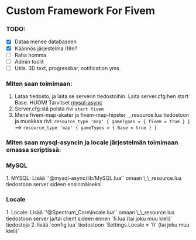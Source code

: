 <h1>Custom Framework For Fivem</h1>

### TODO:
- [X] Dataa menee databaseen
- [X] Käännös järjestelmä i18n?
- [ ] Raha homma
- [ ] Admin toolit
- [ ] Utils. 3D text, progressbar, notification yms.

### Miten saan toimimaan:
 1. Lataa tiedosto, ja laita se serverin tiedostoihin. Laita server.cfg:hen start Base. HUOM! Tarvitset <a href="https://github.com/brouznouf/fivem-mysql-async">mysql-async</a>
 2. Server.cfg:stä poista rivi `start fivem`
 3. Mene fivem-map-skater ja fivem-map-hipster \_\_resource.lua tiedostoon ja muokkaa rivi: 
 `resource_type 'map' { gameTypes = { fivem = true } }` ==> `resource_type 'map' { gameTypes = { Base = true } }`

### Miten saan mysql-asyncin ja locale järjestelmän toimimaan omassa scriptissä:
 <h3>MySQL</h3>
 1. MYSQL: Lisää `'@mysql-async/lib/MySQL.lua'` omaan \_\_resource.lua tiedostoon server sideen ensinmäiseksi
 <h3>Locale</h3>
 1. Locale: Lisää `'@Spectrum_Core\locale.lua'` omaan \_\_resource.lua tiedostoon server ja/tai client sideen ennen `fi.lua (tai joku muu kieli)` tiedostoja
 2. lisää `config.lua` tiedostoon `Settings.Locale = 'fi' (tai joku muu kieli)`
 
